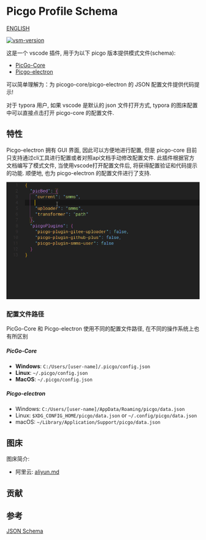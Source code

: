 # Picgo Profile Schema

[ENGLISH](README-EN.md)

[![vsm-version](https://img.shields.io/visual-studio-marketplace/v/alexzshl.picgo-profile-schema?style=flat-square&label=VS%20Marketplace&logo=visual-studio-code)](https://marketplace.visualstudio.com/items?itemName=alexzshl.picgo-profile-schema)

这是一个 vscode 插件, 用于为以下 picgo 版本提供模式文件(schema):
- [PicGo-Core](https://picgo.github.io/PicGo-Core-Doc/)
- [Picgo-electron](https://picgo.github.io/PicGo-Doc/)

可以简单理解为：为 picogo-core/picgo-electron 的 JSON 配置文件提供代码提示!

对于 typora 用户, 如果 vscode 是默认的 json 文件打开方式, typora 的图床配置中可以直接点击打开 picgo-core 的配置文件.

## 特性

Picgo-electron 拥有 GUI 界面, 因此可以方便地进行配置, 但是 picgo-core 目前只支持通过cli工具进行配置或者对照api文档手动修改配置文件. 此插件根据官方文档编写了模式文件, 当使用vscode打开配置文件后, 将获得配置验证和代码提示的功能. 顺便地, 也为 picgo-electron 的配置文件进行了支持.

![image-20200601183545081](./media/picgo.gif)

### 配置文件路径

PicGo-Core 和 Picgo-electron 使用不同的配置文件路径, 在不同的操作系统上也有所区别

##### PicGo-Core

- **Windows**: `C:/Users/[user-name]/.picgo/config.json`
- **Linux**: `~/.picgo/config.json`
- **MacOS**: `~/.picgo/config.json`

##### Picgo-electron

- Windows: `C:/Users/[user-name]/AppData/Roaming/picgo/data.json`
- Linux: `$XDG_CONFIG_HOME/picgo/data.json` or `~/.config/picgo/data.json`
- macOS: `~/Library/Application/Support/picgo/data.json`

## 图床
图床简介:
- 阿里云: [aliyun.md](./manual/uploaders/aliyun.md)

## 贡献

## 参考
[JSON Schema](http://json-schema.org/)
